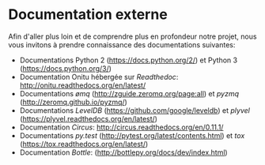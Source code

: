 # Documentation externe

Afin d'aller plus loin et de comprendre plus en profondeur notre projet, nous vous invitons à prendre connaissance des documentations suivantes:

- Documentations Python 2 (<https://docs.python.org/2/>) et Python 3 (<https://docs.python.org/3/>)
- Documentation Onitu hébergée sur *Readthedoc*: <http://onitu.readthedocs.org/en/latest/>
- Documentations *ømq* (<http://zguide.zeromq.org/page:all>) et *pyzmq* (<http://zeromq.github.io/pyzmq/>)
- Documentations *LevelDB* (<https://github.com/google/leveldb>) et *plyvel* (<https://plyvel.readthedocs.org/en/latest/>)
- Documentation *Circus*: <http://circus.readthedocs.org/en/0.11.1/>
- Documentations *py.test* (<http://pytest.org/latest/contents.html>) et *tox* (<https://tox.readthedocs.org/en/latest/>)
- Documentation *Bottle*: (<http://bottlepy.org/docs/dev/index.html>)
